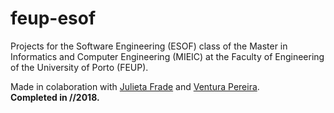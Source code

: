 # feup-esof
Projects for the Software Engineering (ESOF) class of the Master in Informatics and Computer Engineering (MIEIC) at the Faculty of Engineering of the University of Porto (FEUP).

Made in colaboration with [Julieta Frade](https://github.com/julietafrade97) and [Ventura Pereira](https://github.com/VenturaPereira).<br>
**Completed in __/__/2018.**
